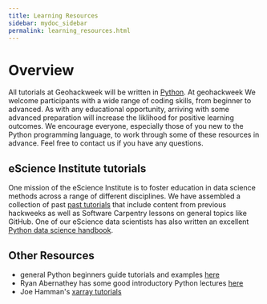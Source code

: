 ```yaml
---
title: Learning Resources
sidebar: mydoc_sidebar
permalink: learning_resources.html
---
```


# Overview

All tutorials at Geohackweek will be written in [Python](https://www.python.org/). At geohackweek We welcome participants with a wide range of coding skills, from beginner to advanced. As with any educational opportunity, arriving with some advanced preparation will increase the liklihood for positive learning outcomes. We encourage everyone, especially those of you new to the Python programming language, to work through some of these resources in advance. Feel free to contact us if you have any questions.

## eScience Institute tutorials

One mission of the eScience Institute is to foster education in data science methods across a range of different disciplines. We have assembled a collection of past [past tutorials](https://github.com/uwescience/eScience_tutorials) that include content from previous hackweeks as well as Software Carpentry lessons on general topics like GitHub. One of our eScience data scientists has also written an excellent [Python data science handbook](https://github.com/jakevdp/PythonDataScienceHandbook).

## Other Resources

* general Python beginners guide tutorials and examples [here](https://wiki.python.org/moin/BeginnersGuide/Programmers)
* Ryan Abernathey has some good introductory Python lectures [here](https://github.com/rabernat/python_teaching)
* Joe Hamman's [xarray tutorials](https://github.com/jhamman/xarray_tutorial/tree/master/tutorial)

